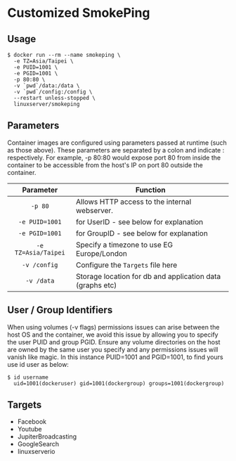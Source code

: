 # Customized SmokePing

## Usage

```console
$ docker run --rm --name smokeping \
  -e TZ=Asia/Taipei \
  -e PUID=1001 \
  -e PGID=1001 \ 
  -p 80:80 \
  -v `pwd`/data:/data \
  -v `pwd`/config:/config \
  --restart unless-stopped \
  linuxserver/smokeping
```

## Parameters

Container images are configured using parameters passed at runtime (such as those above). 
These parameters are separated by a colon and indicate <external>:<internal> respectively. 
For example, -p 80:80 would expose port 80 from inside the container to be accessible from the host's IP on port 80 outside the container.

| Parameter | Function |
| :----: | --- |
| `-p 80` | Allows HTTP access to the internal webserver. |
| `-e PUID=1001` | for UserID - see below for explanation |
| `-e PGID=1001` | for GroupID - see below for explanation |
| `-e TZ=Asia/Taipei` | Specify a timezone to use EG Europe/London |
| `-v /config` | Configure the `Targets` file here |
| `-v /data` | Storage location for db and application data (graphs etc) |

## User / Group Identifiers

When using volumes (-v flags) permissions issues can arise between the host OS and the container, we avoid this issue by allowing you to specify the user PUID and group PGID.
Ensure any volume directories on the host are owned by the same user you specify and any permissions issues will vanish like magic.
In this instance PUID=1001 and PGID=1001, to find yours use id user as below:

```
$ id username
  uid=1001(dockeruser) gid=1001(dockergroup) groups=1001(dockergroup)
```

## Targets

* Facebook
* Youtube
* JupiterBroadcasting
* GoogleSearch
* linuxserverio
